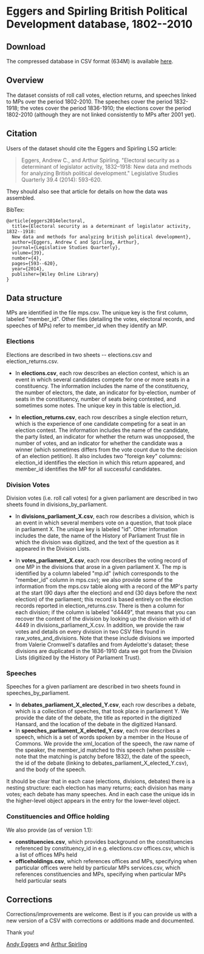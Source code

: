 # Eggers and Spirling British Political Development database, 1802--2010

## Download
The compressed database in CSV format (634M) is available [here](https://www.dropbox.com/s/keo1a6ekqqxg8m0/csv_archive_20150607.zip?dl=0).

## Overview
The dataset consists of roll call votes, election returns, and speeches linked to MPs over the period 1802-2010. The speeches cover the period 1832-1918; the votes cover the period 1836-1910; the elections cover the period 1802-2010 (although they are not linked consistently to MPs after 2001 yet).

## Citation
Users of the dataset should cite the Eggers and Spirling LSQ article:


> Eggers, Andrew C., and Arthur Spirling. "Electoral security as a determinant of legislator activity, 1832–1918: New data and methods for analyzing British political development." Legislative Studies Quarterly 39.4 (2014): 593-620.

They should also see that article for details on how the data was assembled.

BibTex: 
```
@article{eggers2014electoral,
  title={Electoral security as a determinant of legislator activity, 1832--1918: 
  New data and methods for analyzing british political development},
  author={Eggers, Andrew C and Spirling, Arthur},
  journal={Legislative Studies Quarterly},
  volume={39},
  number={4},
  pages={593--620},
  year={2014},
  publisher={Wiley Online Library}
}
```

## Data structure
MPs are identified in the file mps.csv. The unique key is the first column, labeled "member_id". Other files (detailing the votes, electoral records, and speeches of MPs) refer to member_id when they identify an MP.

### Elections

Elections are described in two sheets -- elections.csv and election_returns.csv.

- In **elections.csv**, each row describes an election contest, which is an event in which several candidates compete for one or more seats in a constituency. The information includes the name of the constituency, the number of electors, the date, an indicator for by-election, number of seats in the constituency, number of seats being contested, and sometimes some notes. The unique key in this table is election_id.

- In **election_returns.csv**, each row describes a single election return, which is the experience of one candidate competing for a seat in an election contest. The information includes the name of the candidate, the party listed, an indicator for whether the return was unopposed, the number of votes, and an indicator for whether the candidate was a winner (which sometimes differs from the vote count due to the decision of an election petition). It also includes two "foreign key" columns: election_id identifies the election in which this return appeared, and member_id identifies the MP for all successful candidates.

###  Division Votes
Division votes (i.e. roll call votes) for a given parliament are described in two sheets found in divisions_by_parliament.

- In **divisions_parliament_X.csv**, each row describes a division, which is an event in which several members vote on a question, that took place in parliament X. The unique key is labeled "id". Other information includes the date, the name of the History of Parliament Trust file in which the division was digitized, and the text of the question as it appeared in the Division Lists.

- In **votes_parliament_X.csv**, each row describes the voting record of one MP in the divisions that arose in a given parliament X. The mp is identified by a column labeled "mp.id" (which corresponds to the "member_id" column in mps.csv); we also provide some of the information from the mps.csv table along with a record of the MP's party at the start (90 days after the election) and end (30 days before the next election) of the parliament; this record is based entirely on the election records reported in election_returns.csv. There is then a column for each division; if the column is labeled "d4449", that means that you can recover the content of the division by looking up the division with id of 4449 in divisions_parliament_X.csv.
In addition, we provide the raw votes and details on every division in two CSV files found in raw_votes_and_divisions. Note that these include divisions we imported from Valerie Cromwell's datafiles and from Aydelotte's dataset; these divisions are duplicated in the 1836-1910 data we got from the Division Lists (digitized by the History of Parliament Trust).


### Speeches
Speeches for a given parliament are described in two sheets found in speeches_by_parliament.

- In **debates_parliament_X_elected_Y.csv**, each row describes a debate, which is a collection of speeches, that took place in parliament Y. We provide the date of the debate, the title as reported in the digitized Hansard, and the location of the debate in the digitized Hansard.
- In **speeches_parliament_X_elected_Y.csv**, each row describes a speech, which is a set of words spoken by a member in the House of Commons. We provide the xml_location of the speech, the raw name of the speaker, the member_id matched to this speech (when possible -- note that the matching is patchy before 1832), the date of the speech, the id of the debate (linking to debates_parliament_X_elected_Y.csv), and the body of the speech.

It should be clear that in each case (elections, divisions, debates) there is a nesting structure: each election has many returns; each division has many votes; each debate has many speeches. And in each case the unique ids in the higher-level object appears in the entry for the lower-level object.

### Constituencies and Office holding
We also provide (as of version 1.1):

- **constituencies.csv**, which provides background on the constituencies referenced by constituency_id in e.g. elections.csv
offices.csv, which is a list of offices MPs held
- **officeholdings.csv**, which references offices and MPs, specifying when particular offices were held by particular MPs
services.csv, which references constituencies and MPs, specifying when particular MPs held particular seats

## Corrections
Corrections/improvements are welcome. Best is if you can provide us with a new version of a CSV with corrections or additions made and documented.

Thank you!

[Andy Eggers](http://andy.egge.rs/) and [Arthur Spirling](http://www.nyu.edu/projects/spirling/)

